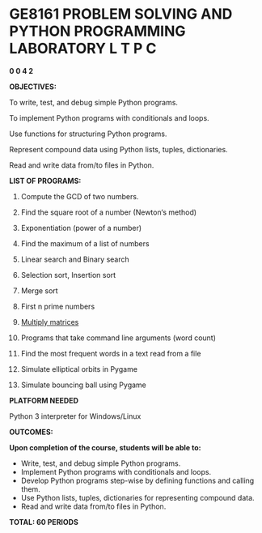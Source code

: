 # GE8161 PROBLEM SOLVING AND PYTHON PROGRAMMING LABORATORY L T P C
**0 0 4 2**

**OBJECTIVES:**

To write, test, and debug simple Python programs.

To implement Python programs with conditionals and loops.

Use functions for structuring Python programs.

Represent compound data using Python lists, tuples, dictionaries.

Read and write data from/to files in Python.

**LIST OF PROGRAMS:**

1. Compute the GCD of two numbers.

2. Find the square root of a number (Newton‘s method)

3. Exponentiation (power of a number)

4. Find the maximum of a list of numbers

5. Linear search and Binary search

6. Selection sort, Insertion sort

7. Merge sort

8. First n prime numbers

9. [Multiply matrices](http://j.mp/matrixMultiplyCC)

10. Programs that take command line arguments (word count)

11. Find the most frequent words in a text read from a file

12. Simulate elliptical orbits in Pygame

13. Simulate bouncing ball using Pygame

**PLATFORM NEEDED**

Python 3 interpreter for Windows/Linux

**OUTCOMES:**

**Upon completion of the course, students will be able to:**

 - Write, test, and debug simple Python programs.
 - Implement Python programs with conditionals and loops.
 - Develop Python programs step-wise by defining functions and calling
them.
- Use Python lists, tuples, dictionaries for representing compound data.
- Read and write data from/to files in Python.

**TOTAL: 60 PERIODS**